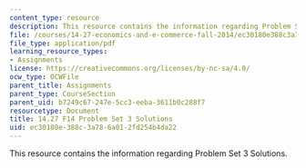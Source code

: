```yaml
---
content_type: resource
description: This resource contains the information regarding Problem Set 3 Solutions.
file: /courses/14-27-economics-and-e-commerce-fall-2014/ec30180e388c3a786a012fd254b4da22_MIT14_27F14_pset3_sol.pdf
file_type: application/pdf
learning_resource_types:
- Assignments
license: https://creativecommons.org/licenses/by-nc-sa/4.0/
ocw_type: OCWFile
parent_title: Assignments
parent_type: CourseSection
parent_uid: b7249c67-247e-5cc3-eeba-3611b0c288f7
resourcetype: Document
title: 14.27 F14 Problem Set 3 Solutions
uid: ec30180e-388c-3a78-6a01-2fd254b4da22
---
```

This resource contains the information regarding Problem Set 3 Solutions.